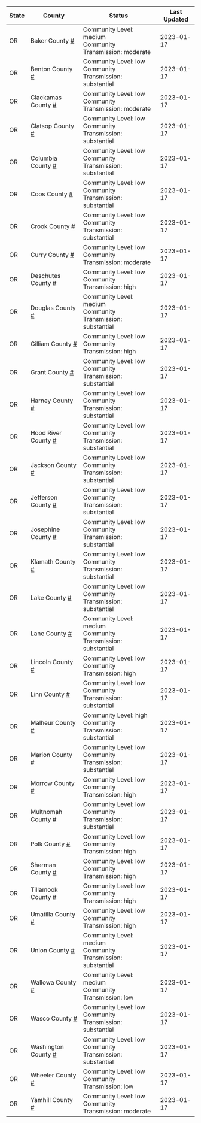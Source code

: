 State | County | Status | Last Updated
--- | --- | --- | --- 
OR | Baker County <a href="#baker_county">#</a> | <a name="baker_county"></a>Community Level: medium<br/>Community Transmission: moderate | 2023-01-17
OR | Benton County <a href="#benton_county">#</a> | <a name="benton_county"></a>Community Level: low<br/>Community Transmission: substantial | 2023-01-17
OR | Clackamas County <a href="#clackamas_county">#</a> | <a name="clackamas_county"></a>Community Level: low<br/>Community Transmission: moderate | 2023-01-17
OR | Clatsop County <a href="#clatsop_county">#</a> | <a name="clatsop_county"></a>Community Level: low<br/>Community Transmission: substantial | 2023-01-17
OR | Columbia County <a href="#columbia_county">#</a> | <a name="columbia_county"></a>Community Level: low<br/>Community Transmission: substantial | 2023-01-17
OR | Coos County <a href="#coos_county">#</a> | <a name="coos_county"></a>Community Level: low<br/>Community Transmission: substantial | 2023-01-17
OR | Crook County <a href="#crook_county">#</a> | <a name="crook_county"></a>Community Level: low<br/>Community Transmission: substantial | 2023-01-17
OR | Curry County <a href="#curry_county">#</a> | <a name="curry_county"></a>Community Level: low<br/>Community Transmission: moderate | 2023-01-17
OR | Deschutes County <a href="#deschutes_county">#</a> | <a name="deschutes_county"></a>Community Level: low<br/>Community Transmission: high | 2023-01-17
OR | Douglas County <a href="#douglas_county">#</a> | <a name="douglas_county"></a>Community Level: medium<br/>Community Transmission: substantial | 2023-01-17
OR | Gilliam County <a href="#gilliam_county">#</a> | <a name="gilliam_county"></a>Community Level: low<br/>Community Transmission: high | 2023-01-17
OR | Grant County <a href="#grant_county">#</a> | <a name="grant_county"></a>Community Level: low<br/>Community Transmission: substantial | 2023-01-17
OR | Harney County <a href="#harney_county">#</a> | <a name="harney_county"></a>Community Level: low<br/>Community Transmission: substantial | 2023-01-17
OR | Hood River County <a href="#hood_river_county">#</a> | <a name="hood_river_county"></a>Community Level: low<br/>Community Transmission: substantial | 2023-01-17
OR | Jackson County <a href="#jackson_county">#</a> | <a name="jackson_county"></a>Community Level: low<br/>Community Transmission: substantial | 2023-01-17
OR | Jefferson County <a href="#jefferson_county">#</a> | <a name="jefferson_county"></a>Community Level: low<br/>Community Transmission: substantial | 2023-01-17
OR | Josephine County <a href="#josephine_county">#</a> | <a name="josephine_county"></a>Community Level: low<br/>Community Transmission: substantial | 2023-01-17
OR | Klamath County <a href="#klamath_county">#</a> | <a name="klamath_county"></a>Community Level: low<br/>Community Transmission: substantial | 2023-01-17
OR | Lake County <a href="#lake_county">#</a> | <a name="lake_county"></a>Community Level: low<br/>Community Transmission: substantial | 2023-01-17
OR | Lane County <a href="#lane_county">#</a> | <a name="lane_county"></a>Community Level: medium<br/>Community Transmission: substantial | 2023-01-17
OR | Lincoln County <a href="#lincoln_county">#</a> | <a name="lincoln_county"></a>Community Level: low<br/>Community Transmission: high | 2023-01-17
OR | Linn County <a href="#linn_county">#</a> | <a name="linn_county"></a>Community Level: low<br/>Community Transmission: substantial | 2023-01-17
OR | Malheur County <a href="#malheur_county">#</a> | <a name="malheur_county"></a>Community Level: high<br/>Community Transmission: substantial | 2023-01-17
OR | Marion County <a href="#marion_county">#</a> | <a name="marion_county"></a>Community Level: low<br/>Community Transmission: substantial | 2023-01-17
OR | Morrow County <a href="#morrow_county">#</a> | <a name="morrow_county"></a>Community Level: low<br/>Community Transmission: high | 2023-01-17
OR | Multnomah County <a href="#multnomah_county">#</a> | <a name="multnomah_county"></a>Community Level: low<br/>Community Transmission: substantial | 2023-01-17
OR | Polk County <a href="#polk_county">#</a> | <a name="polk_county"></a>Community Level: low<br/>Community Transmission: high | 2023-01-17
OR | Sherman County <a href="#sherman_county">#</a> | <a name="sherman_county"></a>Community Level: low<br/>Community Transmission: high | 2023-01-17
OR | Tillamook County <a href="#tillamook_county">#</a> | <a name="tillamook_county"></a>Community Level: low<br/>Community Transmission: high | 2023-01-17
OR | Umatilla County <a href="#umatilla_county">#</a> | <a name="umatilla_county"></a>Community Level: low<br/>Community Transmission: high | 2023-01-17
OR | Union County <a href="#union_county">#</a> | <a name="union_county"></a>Community Level: medium<br/>Community Transmission: substantial | 2023-01-17
OR | Wallowa County <a href="#wallowa_county">#</a> | <a name="wallowa_county"></a>Community Level: medium<br/>Community Transmission: low | 2023-01-17
OR | Wasco County <a href="#wasco_county">#</a> | <a name="wasco_county"></a>Community Level: low<br/>Community Transmission: substantial | 2023-01-17
OR | Washington County <a href="#washington_county">#</a> | <a name="washington_county"></a>Community Level: low<br/>Community Transmission: substantial | 2023-01-17
OR | Wheeler County <a href="#wheeler_county">#</a> | <a name="wheeler_county"></a>Community Level: low<br/>Community Transmission: low | 2023-01-17
OR | Yamhill County <a href="#yamhill_county">#</a> | <a name="yamhill_county"></a>Community Level: low<br/>Community Transmission: moderate | 2023-01-17
